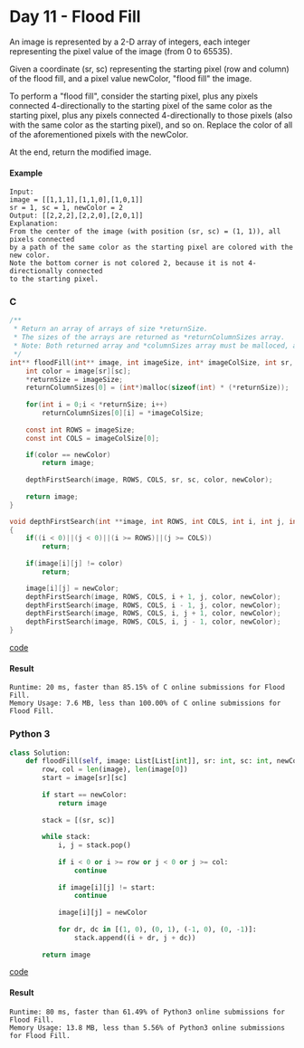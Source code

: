 # Day 11 - Flood Fill
An image is represented by a 2-D array of integers, each integer representing the pixel value of the image (from 0 to 65535).

Given a coordinate (sr, sc) representing the starting pixel (row and column) of the flood fill, and a pixel value newColor, "flood fill" the image.

To perform a "flood fill", consider the starting pixel, plus any pixels connected 4-directionally to the starting pixel of the same color as the starting pixel, plus any pixels connected 4-directionally to those pixels (also with the same color as the starting pixel), and so on. Replace the color of all of the aforementioned pixels with the newColor.

At the end, return the modified image.

#### Example 
```
Input: 
image = [[1,1,1],[1,1,0],[1,0,1]]
sr = 1, sc = 1, newColor = 2
Output: [[2,2,2],[2,2,0],[2,0,1]]
Explanation: 
From the center of the image (with position (sr, sc) = (1, 1)), all pixels connected 
by a path of the same color as the starting pixel are colored with the new color.
Note the bottom corner is not colored 2, because it is not 4-directionally connected
to the starting pixel.
```

### C
```C
/**
 * Return an array of arrays of size *returnSize.
 * The sizes of the arrays are returned as *returnColumnSizes array.
 * Note: Both returned array and *columnSizes array must be malloced, assume caller calls free().
 */
int** floodFill(int** image, int imageSize, int* imageColSize, int sr, int sc, int newColor, int* returnSize, int** returnColumnSizes){
    int color = image[sr][sc];
    *returnSize = imageSize;
    returnColumnSizes[0] = (int*)malloc(sizeof(int) * (*returnSize));
    
    for(int i = 0;i < *returnSize; i++)
        returnColumnSizes[0][i] = *imageColSize;
    
    const int ROWS = imageSize;
    const int COLS = imageColSize[0];

    if(color == newColor)
        return image;
    
    depthFirstSearch(image, ROWS, COLS, sr, sc, color, newColor);
    
    return image;
}

void depthFirstSearch(int **image, int ROWS, int COLS, int i, int j, int color, int newColor)
{   
    if((i < 0)||(j < 0)||(i >= ROWS)||(j >= COLS))
        return;
    
    if(image[i][j] != color)
        return;

    image[i][j] = newColor;
    depthFirstSearch(image, ROWS, COLS, i + 1, j, color, newColor);
    depthFirstSearch(image, ROWS, COLS, i - 1, j, color, newColor);
    depthFirstSearch(image, ROWS, COLS, i, j + 1, color, newColor);
    depthFirstSearch(image, ROWS, COLS, i, j - 1, color, newColor);
}
```
[code](C/floodFill.c)

#### Result
```
Runtime: 20 ms, faster than 85.15% of C online submissions for Flood Fill.
Memory Usage: 7.6 MB, less than 100.00% of C online submissions for Flood Fill.
```

### Python 3
```python
class Solution:
    def floodFill(self, image: List[List[int]], sr: int, sc: int, newColor: int) -> List[List[int]]:
        row, col = len(image), len(image[0])
        start = image[sr][sc]
        
        if start == newColor:
            return image
        
        stack = [(sr, sc)]
        
        while stack:
            i, j = stack.pop()
            
            if i < 0 or i >= row or j < 0 or j >= col:
                continue
            
            if image[i][j] != start:
                continue
                
            image[i][j] = newColor
            
            for dr, dc in [(1, 0), (0, 1), (-1, 0), (0, -1)]:
                stack.append((i + dr, j + dc))
        
        return image
```
[code](Python/floodFill.py)

#### Result
```
Runtime: 80 ms, faster than 61.49% of Python3 online submissions for Flood Fill.
Memory Usage: 13.8 MB, less than 5.56% of Python3 online submissions for Flood Fill.
```
